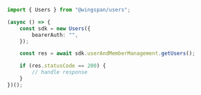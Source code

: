 <!-- Start SDK Example Usage -->
```typescript
import { Users } from "@wingspan/users";

(async () => {
    const sdk = new Users({
        bearerAuth: "",
    });

    const res = await sdk.userAndMemberManagement.getUsers();

    if (res.statusCode == 200) {
        // handle response
    }
})();

```
<!-- End SDK Example Usage -->